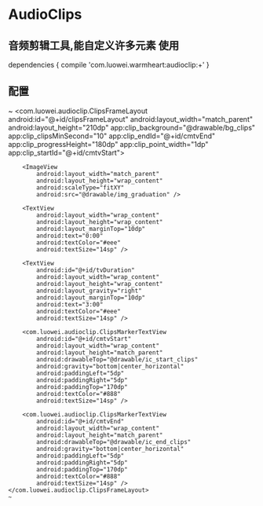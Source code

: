 # AudioClips
音频剪辑工具,能自定义许多元素
使用
-----------------------------
dependencies {
    compile 'com.luowei.warmheart:audioclip:+'
}

配置
-------------
~
<com.luowei.audioclip.ClipsFrameLayout
        android:id="@+id/clipsFrameLayout"
        android:layout_width="match_parent"
        android:layout_height="210dp"
        app:clip_background="@drawable/bg_clips"
        app:clip_clipsMinSecond="10"
        app:clip_endId="@+id/cmtvEnd"
        app:clip_progressHeight="180dp"
        app:clip_point_width="1dp"
        app:clip_startId="@+id/cmtvStart">

        <ImageView
            android:layout_width="match_parent"
            android:layout_height="wrap_content"
            android:scaleType="fitXY"
            android:src="@drawable/img_graduation" />

        <TextView
            android:layout_width="wrap_content"
            android:layout_height="wrap_content"
            android:layout_marginTop="10dp"
            android:text="0:00"
            android:textColor="#eee"
            android:textSize="14sp" />

        <TextView
            android:id="@+id/tvDuration"
            android:layout_width="wrap_content"
            android:layout_height="wrap_content"
            android:layout_gravity="right"
            android:layout_marginTop="10dp"
            android:text="3:00"
            android:textColor="#eee"
            android:textSize="14sp" />

        <com.luowei.audioclip.ClipsMarkerTextView
            android:id="@+id/cmtvStart"
            android:layout_width="wrap_content"
            android:layout_height="match_parent"
            android:drawableTop="@drawable/ic_start_clips"
            android:gravity="bottom|center_horizontal"
            android:paddingLeft="5dp"
            android:paddingRight="5dp"
            android:paddingTop="170dp"
            android:textColor="#888"
            android:textSize="14sp" />

        <com.luowei.audioclip.ClipsMarkerTextView
            android:id="@+id/cmtvEnd"
            android:layout_width="wrap_content"
            android:layout_height="match_parent"
            android:drawableTop="@drawable/ic_end_clips"
            android:gravity="bottom|center_horizontal"
            android:paddingLeft="5dp"
            android:paddingRight="5dp"
            android:paddingTop="170dp"
            android:textColor="#888"
            android:textSize="14sp" />
    </com.luowei.audioclip.ClipsFrameLayout>
    ~
